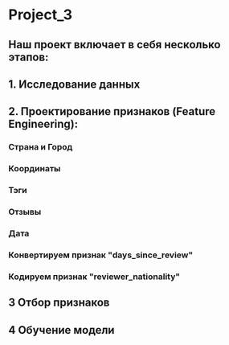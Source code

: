 # Project_3

## Наш проект включает в себя несколько этапов:
## 1. Исследование данных
## 2. Проектирование признаков (Feature Engineering):
### Страна и Город
### Координаты
### Тэги
### Отзывы
### Дата
### Конвертируем признак "days_since_review"
### Кодируем признак "reviewer_nationality"
## 3 Отбор признаков
## 4 Обучение модели
